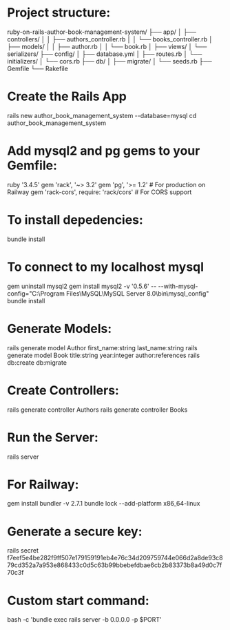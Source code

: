 # Project structure:
ruby-on-rails-author-book-management-system/
├── app/
│   ├── controllers/
│   │   ├── authors_controller.rb
│   │   └── books_controller.rb
│   ├── models/
│   │   ├── author.rb
│   │   └── book.rb
│   ├── views/
│   └── serializers/
├── config/
│   ├── database.yml
│   ├── routes.rb
│   └── initializers/
│       └── cors.rb
├── db/
│   ├── migrate/
│   └── seeds.rb
├── Gemfile
└── Rakefile

# Create the Rails App
rails new author_book_management_system --database=mysql
cd author_book_management_system

# Add mysql2 and pg gems to your Gemfile:
ruby '3.4.5'
gem 'rack', '~> 3.2'
gem 'pg', '>= 1.2'  # For production on Railway
gem 'rack-cors', require: 'rack/cors'  # For CORS support


# To install depedencies:
bundle install

# To connect to my localhost mysql
gem uninstall mysql2
gem install mysql2 -v '0.5.6' -- --with-mysql-config="C:\Program Files\MySQL\MySQL Server 8.0\bin\mysql_config"
bundle install

# Generate Models:
rails generate model Author first_name:string last_name:string
rails generate model Book title:string year:integer author:references
rails db:create db:migrate

# Create Controllers:
rails generate controller Authors
rails generate controller Books

# Run the Server:
rails server

# For Railway:
gem install bundler -v 2.7.1
bundle lock --add-platform x86_64-linux

# Generate a secure key:
rails secret
f7eef5e4be282f9ff507e179159191eb4e76c34d209759744e066d2a8de93c879cd352a7a953e868433c0d5c63b99bbebefdbae6cb2b83373b8a49d0c7f70c3f

# Custom start command:
bash -c 'bundle exec rails server -b 0.0.0.0 -p $PORT'



